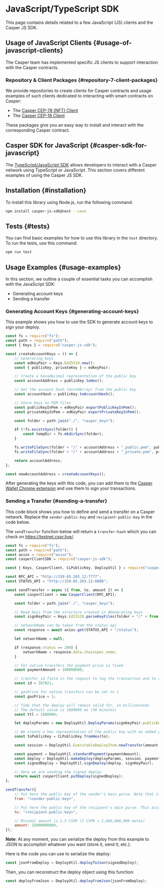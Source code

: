 # JavaScript/TypeScript SDK

This page contains details related to a few JavaScript (JS) clients and the Casper JS SDK.

## Usage of JavaScript Clients {#usage-of-javascript-clients}

The Casper team has implemented specific JS clients to support interaction with the Casper contracts.

### Repository & Client Packages {#repository-7-client-packages}

We provide repositories to create clients for Casper contracts and usage examples of such clients dedicated to interacting with smart contracts on Casper:

- The [Casper CEP-78 (NFT) Client](https://github.com/casper-ecosystem/cep-78-enhanced-nft/blob/dev/client-js/README.md)
- The [Casper CEP-18 Client](https://github.com/casper-ecosystem/cep18/tree/master/client-js#readme)

These packages give you an easy way to install and interact with the corresponding Casper contract.

## Casper SDK for JavaScript {#casper-sdk-for-javascript}

The [TypeScript/JavaScript SDK](https://github.com/casper-ecosystem/casper-js-sdk) allows developers to interact with a Casper network using TypeScript or JavaScript. This section covers different examples of using the Casper JS SDK.

## Installation {#installation}

To install this library using Node.js, run the following command:

```bash
npm install casper-js-sdk@next --save
```

## Tests {#tests}

You can find basic examples for how to use this library in the `test` directory. To run the tests, use this command:

```bash
npm run test
```

## Usage Examples {#usage-examples}

In this section, we outline a couple of essential tasks you can accomplish with the JavaScript SDK:

-   Generating account keys
-   Sending a transfer

### Generating Account Keys {#generating-account-keys}

This example shows you how to use the SDK to generate account keys to sign your deploy.

```javascript
const fs = require("fs");
const path = require("path");
const { Keys } = require("casper-js-sdk");

const createAccountKeys = () => {
    // Generating keys
    const edKeyPair = Keys.Ed25519.new();
    const { publicKey, privateKey } = edKeyPair;

    // Create a hexadecimal representation of the public key
    const accountAddress = publicKey.toHex();

    // Get the account hash (Uint8Array) from the public key
    const accountHash = publicKey.toAccountHash();

    // Store keys as PEM files
    const publicKeyInPem = edKeyPair.exportPublicKeyInPem();
    const privateKeyInPem = edKeyPair.exportPrivateKeyInPem();

    const folder = path.join("./", "casper_keys");

    if (!fs.existsSync(folder)) {
        const tempDir = fs.mkdirSync(folder);
    }

    fs.writeFileSync(folder + "/" + accountAddress + "_public.pem", publicKeyInPem);
    fs.writeFileSync(folder + "/" + accountAddress + "_private.pem", privateKeyInPem);

    return accountAddress;
};

const newAccountAddress = createAccountKeys();
```

After generating the keys with this code, you can add them to the [Casper Wallet Chrome extension](https://www.casperwallet.io/) and use them to sign your transactions.

### Sending a Transfer {#sending-a-transfer}

This code block shows you how to define and send a transfer on a Casper network. Replace the `sender-public-key` and `recipient-public-key` in the code below.

The `sendTransfer` function below will return a `transfer-hash` which you can check on https://testnet.cspr.live/.

```javascript
const fs = require("fs");
const path = require("path");
const axios = require("axios");
const casperClientSDK = require("casper-js-sdk");

const { Keys, CasperClient, CLPublicKey, DeployUtil } = require("casper-js-sdk");

const RPC_API = "http://159.65.203.12:7777";
const STATUS_API = "http://159.65.203.12:8888";

const sendTransfer = async ({ from, to, amount }) => {
    const casperClient = new CasperClient(RPC_API);

    const folder = path.join("./", "casper_keys");

    // Read keys from the structure created in #Generating keys
    const signKeyPair = Keys.Ed25519.parseKeyFiles(folder + "/" + from + "_public.pem", folder + "/" + from + "_private.pem");

    // networkName can be taken from the status api
    const response = await axios.get(STATUS_API + "/status");

    let networkName = null;

    if (response.status == 200) {
        networkName = response.data.chainspec_name;
    }

    // For native-transfers the payment price is fixed
    const paymentAmount = 100000000;

    // transfer_id field in the request to tag the transaction and to correlate it to your back-end storage
    const id = 187821;

    // gasPrice for native transfers can be set to 1
    const gasPrice = 1;

    // Time that the deploy will remain valid for, in milliseconds
    // The default value is 1800000 ms (30 minutes)
    const ttl = 1800000;

    let deployParams = new DeployUtil.DeployParams(signKeyPair.publicKey, networkName, gasPrice, ttl);

    // We create a hex representation of the public key with an added prefix
    const toPublicKey = CLPublicKey.fromHex(to);

    const session = DeployUtil.ExecutableDeployItem.newTransfer(amount, toPublicKey, null, id);

    const payment = DeployUtil.standardPayment(paymentAmount);
    const deploy = DeployUtil.makeDeploy(deployParams, session, payment);
    const signedDeploy = DeployUtil.signDeploy(deploy, signKeyPair);

    // Here we are sending the signed deploy
    return await casperClient.putDeploy(signedDeploy);
};

sendTransfer({
    // Put here the public key of the sender's main purse. Note that it needs to have a balance greater than 2.5 CSPR
    from: "<sender-public-key>",

    // Put here the public key of the recipient's main purse. This account doesn't need to exist. If the key is correctly formatted, the network will create the account when the deploy is sent
    to: "<recipient-public-key>",

    // Minimal amount is 2.5 CSPR (1 CSPR = 1,000,000,000 motes)
    amount: 25000000000,
});
```

**Note**: At any moment, you can serialize the deploy from this example to JSON to accomplish whatever you want (store it, send it, etc.).

Here is the code you can use to serialize the deploy:

```javascript
const jsonFromDeploy = DeployUtil.deployToJson(signedDeploy);
```

Then, you can reconstruct the deploy object using this function:

```javascript
const deployFromJson = DeployUtil.deployFromJson(jsonFromDeploy);
```

